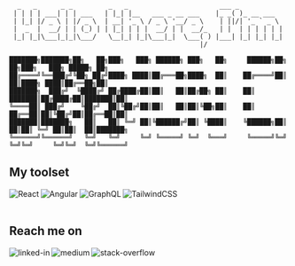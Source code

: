 ```
  _   _      _ _         _   _                       ___ _
 | | | | ___| | | ___   | |_| |__   ___ _ __ ___    |_ _( )_ __ ___
 | |_| |/ _ \ | |/ _ \  | __| '_ \ / _ \ '__/ _ \    | ||/| '_ ` _ \
 |  _  |  __/ | | (_) | | |_| | | |  __/ | |  __/_   | |  | | | | | |
 |_| |_|\___|_|_|\___/   \__|_| |_|\___|_|  \___( ) |___| |_| |_| |_|
                                                |/

███████╗███████╗██╗   ██╗███╗   ███╗ ██████╗ ███╗   ██╗     ██████╗██╗  ██╗███╗   ███╗ █████╗ ██╗
██╔════╝╚══███╔╝╚██╗ ██╔╝████╗ ████║██╔═══██╗████╗  ██║    ██╔════╝██║  ██║████╗ ████║██╔══██╗██║
███████╗  ███╔╝  ╚████╔╝ ██╔████╔██║██║   ██║██╔██╗ ██║    ██║     ███████║██╔████╔██║███████║██║
╚════██║ ███╔╝    ╚██╔╝  ██║╚██╔╝██║██║   ██║██║╚██╗██║    ██║     ██╔══██║██║╚██╔╝██║██╔══██║██║
███████║███████╗   ██║   ██║ ╚═╝ ██║╚██████╔╝██║ ╚████║    ╚██████╗██║  ██║██║ ╚═╝ ██║██║  ██║███████╗
╚══════╝╚══════╝   ╚═╝   ╚═╝     ╚═╝ ╚═════╝ ╚═╝  ╚═══╝     ╚═════╝╚═╝  ╚═╝╚═╝     ╚═╝╚═╝  ╚═╝╚══════╝
```

## My toolset

<img align="left" alt="React" src="https://img.shields.io/badge/react%20-%2320232a.svg?&style=for-the-badge&logo=react&logoColor=%2361DAFB" />
<img align="left" alt="Angular" src="https://img.shields.io/badge/angular%20-%2320232a.svg?&style=for-the-badge&logo=angular&color=dd1b16" />
<img align="left" alt="GraphQL" src="https://img.shields.io/badge/graphql%20-%2320232a.svg?&style=for-the-badge&logo=GraphQL&color=e535ab&logoColor=ffffff" />
<img align="left" alt="TailwindCSS" src="https://img.shields.io/badge/TailwindCss%20-%2320232a.svg?&style=for-the-badge&logo=Tailwind%20CSS&color=17A8CA&logoColor=ffffff" />
<br /><br />

## Reach me on

[<img align="left" alt="linked-in" src="https://img.shields.io/badge/linkedin-%230077B5.svg?&style=for-the-badge&logo=linkedin&logoColor=white" />](https://www.linkedin.com/in/szymon-chmal/)
[<img align="left" alt="medium" src="https://img.shields.io/badge/medium-%2312100E.svg?&style=for-the-badge&logo=medium&logoColor=white" />](https://medium.com/@szymon_chmal)
[<img align="left" alt="stack-overflow" src="https://img.shields.io/badge/stack%20overflow-FE7A16?logo=stack-overflow&logoColor=white&style=for-the-badge" />](https://stackoverflow.com/users/9692012/aitwar)

